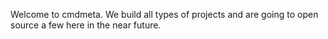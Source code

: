 
Welcome to cmdmeta. We build all types of projects and are going to open source a few here in the near future.
